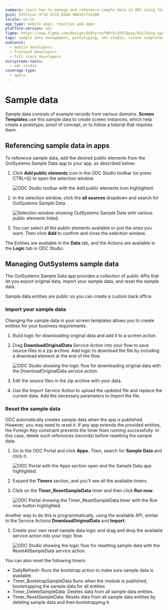```yaml
---
summary: Learn how to manage and reference sample data in ODC using the OutSystems Sample Data app.
guid: 55511cac-473d-4232-8ab8-d0d15cf3e286
locale: en-us
app_type: mobile apps, reactive web apps
platform-version: odc
figma: https://www.figma.com/design/6G4tyYswfWPn5uJPDlBpvp/Building-apps?m=auto&node-id=5541-727&t=perdH6hzwwYg6ePr-1
tags: sample data management, prototyping, odc studio, screen templates, data import/export
audience:
  - mobile developers
  - frontend developers
  - full stack developers
outsystems-tools:
  - odc studio
coverage-type:
  - apply
---
```


# Sample data

Sample data consists of example records from various domains. **Screen Templates** use this sample data to create screen instances, which help create a prototype, proof of concept, or to follow a tutorial that requires them.

## Referencing sample data in apps

To reference sample data, add the desired public elements from the OutSystems Sample Data app to your app, as described below:

1. Click **Add public elements** icon in the ODC Studio toolbar (or press CTRL+Q) to open the selection window.

    ![ODC Studio toolbar with the Add public elements icon highlighted.](images/add-public-elements.png "Add Public Elements Icon in ODC Studio")

1. In the selection window, click the **all sources** dropdown and search for OutSystems Sample Data.

    ![Selection window showing OutSystems Sample Data with various public elements listed.](images/add-sample-data-public-elements.png "Selection Window for OutSystems Sample Data")

1. You can select all the public elements available or just the ones you want. Then click **Add** to confirm and close the selection window.

The Entities are available in the **Data** tab, and the Actions are available in the **Logic** tab in ODC Studio.

## Managing OutSystems sample data

The OutSystems Sample Data app provides a collection of public APIs that let you export original data, import your sample data, and reset the sample data.

Sample data entities are public so you can create a custom back office.

### Import your sample data

Changing the sample data in your screen templates allows you to create entities for your business requirements.

1. Build logic for downloading original data and add it to a screen action.

1. Drag **DownloadOriginalData** Service Action into your flow to save source files in a zip archive. Add logic to download the file by including a download element at the end of the flow.

    ![ODC Studio showing the logic flow for downloading original data with the DownloadOriginalData service action.](images/download-logic.png "Download Logic Flow in ODC Studio")

1. Edit the source files in the zip archive with your data.

1. Use the Import Service Action to upload the updated file and replace the current data. Add the necessary parameters to import the file.

### Reset the sample data

ODC automatically creates sample data when the app is published. However, you may need to reset it. If any app extends the provided entities, the Foreign Key constraint prevents the timer from running successfully. In this case, delete such references (records) before resetting the sample data.

1. Go to the ODC Portal and click **Apps.** Then, search for **Sample Data** and click it.
    
    ![ODC Portal with the Apps section open and the Sample Data app highlighted.](images/sample-data-odc-portal.png "ODC Portal Sample Data App")

1. Expand the **Timers** section, and you'll see all the available timers.

1. Click on the **Timer_ResetSampleData** timer and then click **Run now**.

    ![ODC Portal showing the Timer_ResetSampleData timer with the Run now button highlighted.](images/sample-data-timer.png "Timer_ResetSampleData in ODC Portal")

Another way to do this is programmatically, using the available API, similar to the Service Actions **DownloadOriginalData** and **Import**:

1. Create your own reset sample data logic and drag and drop the available service action into your logic flow.
    
    ![ODC Studio showing the logic flow for resetting sample data with the ResetAllSampleData service action.](images/reset-sample-data-api.png "Reset Sample Data Logic Flow in ODC Studio")

You can also reset the following timers: 

* DailyRefresh: Runs the bootstrap action to make sure sample data is available.
* Timer_BootstrapSampleData Runs when the module is published, bootstrapping the sample data for all entities.
* Timer_DeleteSampleData: Deletes data from all sample data entities.
* Timer_ResetSampleData: Resets data from all sample data entities by deleting sample data and then bootstrapping it.
